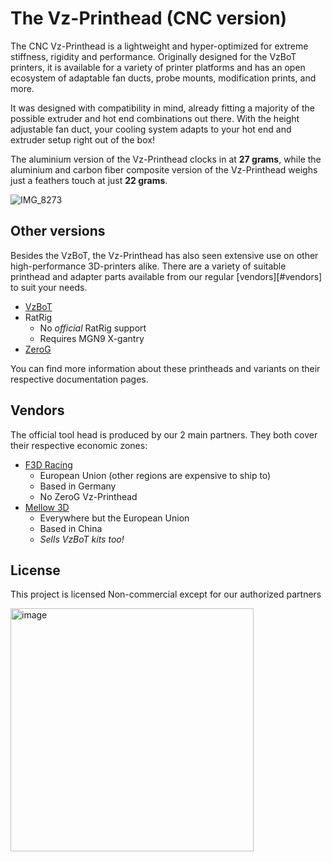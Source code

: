 # The Vz-Printhead (CNC version)

The CNC Vz-Printhead is a lightweight and hyper-optimized for extreme stiffness, rigidity and performance. Originally designed for the VzBoT printers, it is available for a variety of printer platforms and has an open ecosystem of adaptable fan ducts, probe mounts, modification prints, and more.

It was designed with compatibility in mind, already fitting a majority of the possible extruder and hot end combinations out there. With the height adjustable fan duct, your cooling system adapts to your hot end and extruder setup right out of the box!

The aluminium version of the Vz-Printhead clocks in at **27 grams**, while the aluminium and carbon fiber composite version of the Vz-Printhead weighs just a feathers touch at just **22 grams**.

![IMG_8273](https://user-images.githubusercontent.com/37383368/187105353-657cd083-950b-49dd-8772-5d5d4ec92844.jpg)

## Other versions

Besides the VzBoT, the Vz-Printhead has also seen extensive use on other high-performance 3D-printers alike. There are a variety of suitable printhead and adapter parts available from our regular [vendors][#vendors] to suit your needs.

- [VzBoT](https://docs.vzbot.org/vz-other/vz-printhead/)
- RatRig
  - No *official* RatRig support
  - Requires MGN9 X-gantry
- [ZeroG](zerog.one)

You can find more information about these printheads and variants on their respective documentation pages.

## Vendors 

The official tool head is produced by our 2 main partners. They both cover their respective economic zones:

- [F3D Racing](https://f3d-racing-fdm.myshopify.com/)
  - European Union (other regions are expensive to ship to)
  - Based in Germany
  - No ZeroG Vz-Printhead
- [Mellow 3D](https://www.aliexpress.com/item/1005005738653240.html)
  - Everywhere but the European Union
  - Based in China
  - _Sells VzBoT kits too!_
 
## License

This project is licensed Non-commercial except for our authorized partners

<img width="389" alt="image" src="https://user-images.githubusercontent.com/37383368/187048918-d388e8f9-8f84-4fd7-b27f-d4f9ee766cb4.png">

